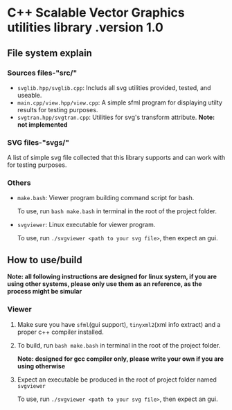 # C++ Scalable Vector Graphics utilities library  .version 1.0
## File system explain
### Sources files-"src/"
- `svglib.hpp/svglib.cpp`:
  Includs all svg utilities provided, tested, and useable.
- `main.cpp/view.hpp/view.cpp`:
  A simple sfml program for displaying utilty results for testing purposes.
- `svgtran.hpp/svgtran.cpp`:
  Utilities for svg's transform attribute. **Note: not implemented**
### SVG files-"svgs/"
A list of simple svg file collected that this library supports and can work with for testing purposes.
### Others
- `make.bash`:
  Viewer program building command script for bash.
  
  To use, run `bash make.bash` in terminal in the root of the project folder.
- `svgviewer`:
  Linux executable for viewer program.

  To use, run `./svgviewer <path to your svg file>`, then expect an gui.
## How to use/build
**Note: all following instructions are designed for linux system, if you are using other systems, please only use them as an reference, as the process might be simular**
### Viewer
1. Make sure you have `sfml`(gui support), `tinyxml2`(xml info extract) and a proper c++ compiler installed.
2. To build, run `bash make.bash` in terminal in the root of the project folder.
   
   **Note: designed for gcc compiler only, please write your own if you are using otherwise**
3. Expect an executable be produced in the root of project folder named `svgviewer`

   To use, run `./svgviewer <path to your svg file>`, then expect an gui.
   
